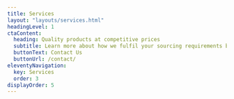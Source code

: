 ```yaml
---
title: Services
layout: "layouts/services.html"
headingLevel: 1
ctaContent:
  heading: Quality products at competitive prices
  subtitle: Learn more about how we fulfil your sourcing requirements by leveraging our presence at major gateway ports.
  buttonText: Contact Us
  buttonUrl: /contact/
eleventyNavigation:
  key: Services
  order: 3
displayOrder: 5
---
```

